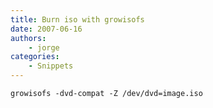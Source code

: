 ```yaml
---
title: Burn iso with growisofs
date: 2007-06-16
authors:
    - jorge
categories:
    - Snippets
---
```

```
growisofs -dvd-compat -Z /dev/dvd=image.iso
```
